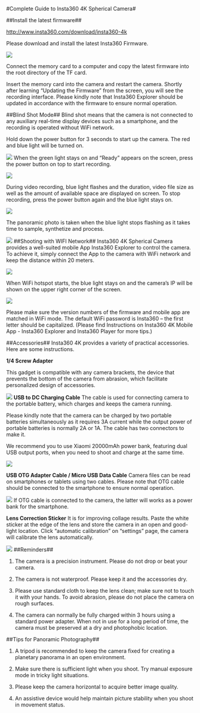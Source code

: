 #Complete Guide to Insta360 4K Spherical Camera###Install the latest firmware##<http://www.insta360.com/download/insta360-4k>Please download and install the latest Insta360 Firmware.![](../assets/1/1.png) Connect the memory card to a computer and copy the latest firmware into the root directory of the TF card.Insert the memory card into the camera and restart the camera. Shortly after learning “Updating the Firmware” from the screen, you will see the recording interface. Please kindly note that Insta360 Explorer should be updated in accordance with the firmware to ensure normal operation.##Blind Shot Mode##Blind shot means that the camera is not connected to any auxiliary real-time display devices such as a smartphone, and the recording is operated without WiFi network.Hold down the power button for 3 seconds to start up the camera. The red and blue light will be turned on. ![](../assets/1/2.jpg)When the green light stays on and “Ready” appears on the screen, press the power button on top to start recording. ![](../assets/1/3.png)During video recording, blue light flashes and the duration, video file size as well as the amount of available space are displayed on screen. To stop recording, press the power button again and the blue light stays on. ![](../assets/1/4.jpg)The panoramic photo is taken when the blue light stops flashing as it takes time to sample, synthetize and process. ![](../assets/1/5.jpg)##Shooting with WIFI Network##Insta360 4K Spherical Camera provides a well-suited mobile App Insta360 Explorer to control the camera. To achieve it, simply connect the App to the camera with WiFi network and keep the distance within 20 meters.![](../assets/1/6.png) When WiFi hotspot starts, the blue light stays on and the camera’s IP will be shown on the upper right corner of the screen.![](../assets/1/7.png)  Please make sure the version numbers of the firmware and mobile app are matched in WiFi mode. The default WiFi password is Insta360 – the first letter should be capitalized.(Please find Instructions on Insta360 4K Mobile App - Insta360 Explorer and Insta360 Player for more tips.)##Accessories##Insta360 4K provides a variety of practical accessories. Here are some instructions.**1/4 Screw Adapter**This gadget is compatible with any camera brackets, the device that prevents the bottom of the camera from abrasion, which facilitate personalized design of accessories.![](../assets/1/8.jpg)**USB to DC Charging Cable**The cable is used for connecting camera to the portable battery, which charges and keeps the camera running.Please kindly note that the camera can be charged by two portable batteries simultaneously as it requires 3A current while the output power of portable batteries is normally 2A or 1A. The cable has two connectors to make it.We recommend you to use Xiaomi 20000mAh power bank, featuring dual USB output ports, when you need to shoot and charge at the same time. ![](../assets/1/9.jpg)**USB OTG Adapter Cable / Micro USB Data Cable**Camera files can be read on smartphones or tablets using two cables. Please note that OTG cable should be connected to the smartphone to ensure normal operation. ![](../assets/1/11.jpg)If OTG cable is connected to the camera, the latter will works as a power bank for the smartphone. **Lens Correction Sticker**It is for improving collage results. Paste the white sticker at the edge of the lens and store the camera in an open and good-light location. Click “automatic calibration” on “settings” page, the camera will calibrate the lens automatically.![](/Users/biancazhang/Desktop/1.pic.jpg)##Reminders##1.	The camera is a precision instrument. Please do not drop or beat your camera.2.	The camera is not waterproof. Please keep it and the accessories dry.3.	Please use standard cloth to keep the lens clean; make sure not to touch it with your hands. To avoid abrasion, please do not place the camera on rough surfaces.4.	The camera can normally be fully charged within 3 hours using a standard power adapter. When not in use for a long period of time, the camera must be preserved at a dry and photophobic location. ##Tips for Panoramic Photography##1.	A tripod is recommended to keep the camera fixed for creating a planetary panorama in an open environment.2.	Make sure there is sufficient light when you shoot. Try manual exposure mode in tricky light situations.3.	Please keep the camera horizontal to acquire better image quality.4.	An assistive device would help maintain picture stability when you shoot in movement status.